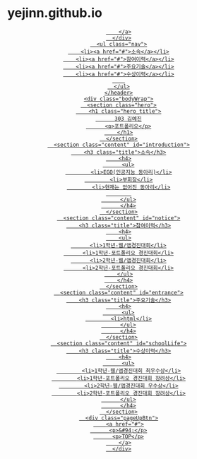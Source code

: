 # yejinn.github.io

<!DOCTYPE html>
<html lang="ko">
  <head>
    <meta charset="UTF-8" />
    <meta name="viewport" content="width=device-width, initial-scale=1.0" />
    <title>김예진 포트폴리오</title>
    <link rel="stylesheet" href="style.css">
  </head>

  <body>
    <header>
      <div class="logo">
        <a href="#">
         
        </a>
      </div>
      <ul class="nav">
        <li><a href="#">소속</a></li>
        <li><a href="#">참여이력</a></li>
        <li><a href="#">주요기술</a></li>
        <li><a href="#">수상이력</a></li>
        
      </ul>
    </header>
    <div class="bodyWrap">
      <section class="hero">
        <h1 class="hero_title">
          303 김예진
          <p>포트폴리오</p>
        </h1>
      </section>
      <section class="content" id="introduction">
        <h3 class="title">소속</h3>
        <h4>
          <ul>
            <li>EGO(인공지능 동아리)</li>
            <li>부회장</li>
            <li>현재는 없어진 동아리</li>
            
          </ul>
          </h4>
      </section>
      <section class="content" id="notice">
        <h3 class="title">참여이력</h3>
        <h4>
        <ul>
          <li>1학년-웹/앱경진대회</li>
          <li>1학년-포트폴리오 경진대회</li>
          <li>2학년-웹/앱경진대회</li>
          <li>2학년-포트폴리오 경진대회</li>
        </ul>
        </h4>
      </section>
      <section class="content" id="entrance">
        <h3 class="title">주요기술</h3>
        <h4>
          <ul>
            <li>html</li>
          </ul>
          </h4>
      </section>
      <section class="content" id="schoolLife">
        <h3 class="title">수상이력</h3>
        <h4>
          <ul>
            <li>1학년-웹/앱경진대회 최우수상</li>
            <li>1학년-포트폴리오 경진대회 장려상</li>
            <li>2학년-웹/앱경진대회 우수상</li>
            <li>2학년-포트폴리오 경진대회 장려상</li>
          </ul>
          </h4>
      </section>
      <div class="pageUpBtn">
        <a href="#">
          <p>&#94;</p>
          <p>TOP</p>
        </a>
      </div>
      

 
</html>
